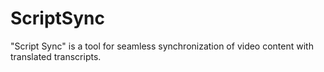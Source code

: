 # ScriptSync
"Script Sync" is a tool for seamless synchronization of video content with translated transcripts.
